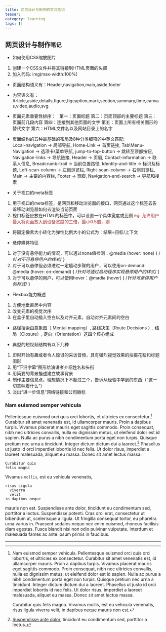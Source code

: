 ```yaml
---
title: 网页设计与制作的学习笔记
teaser: 
category: learning
tags: []
---
```

网页设计与制作`笔记`
------------------
* 如何使用CSS缩放图片
1. 创建一个CSS文件并将其链接到HTML页面的头部
2. 加入代码: img(max-width:100%)


* 页面结构语义有：Header,navigation,main,aside,footer
* 内容语义有：Article,aside,details,figure,figcaption,mark,section,summary,time,canvas,video,audio,svg

* 页面元素重要性排序：
   第一：页面标题
   第二：页面顶部的主要标题
   第三：页面前几段内容
   第四：连接到其他页面的文字
   第五：页面上所有相关图形的替代文字
   第六：HTML文件名以及网站目录上的名字
  
* 页面结构的五种最基础的布局及8种分类细项的中英文匹配:  
  Local-navigation → 局部导航,  Home-Link → 首页链接, Tab\Menu-Navigation → 选项卡\菜单导航, jump-to-top-button → 跳转至顶部按钮, Navigation-links → 导航链接, Header → 页眉, Contact-information → 联系人信息, Breadcrumb-trail → 当前位置路径, Identity-and-title → 标识及标题, Left-scan-column → 左侧浏览栏, Right-scan-column → 右侧浏览栏, Main → 主要的内容栏, Footer → 页脚, Navigation-and-search → 导航和搜索

* 关于视口的meta标签
1. 用于视口的meta标签，是网页和移动浏览器的接口，网页通过这个标签去告诉移动浏览器如何去渲染当前页面
2. 视口<meta>标签应放在HTML的<head>标签中，可以设置一个具体宽度或比例
  <font color="#A52A2A"> eg: 允许用户最大将页面放大到设备宽度的三倍，最小0.5倍，则 
      <meta name="viewport" content="width = device-width,maximum-scale=3,minimum-scale=0.5"/> </font>
  

* 将固定像素大小转化为弹性比例大小的公式为：结果=目标/上下文

* 悬停媒体特征
1. 对于没有悬停能力的情况，可以通过none值检测：@media (hover: none) { /*针对不可悬停用户的样式*/ }
2. 对于可以悬停但必须进过一定启动步骤的用户，可以使用on-demand: @media (hover: on-demand) { /*针对可通过启动程序实现悬停用户的样式*/ }
3. 对于可以悬停的用户，可以使用hover：@madia (hover) { /*针对可悬停用户的样式*/ }

* Flexbox能力概述
1. 方便地垂直居中内容
2. 改变元素的视觉次序
3. 在盒子里自动插入空白以及对齐元素，自动对齐元素间的空白

* 路径搜索由意象图（ Mental mapping）, 路线决策（Route Decisions ）, 结局（Closure）,  定向（Orientation）这四个核心组成

* 典型的短视频结构有以下几种
1. 即时开始有趣或者令人惊讶的采访音频，具有强烈视觉效果的拍摄花絮和标题图形
2. 用“下沿字幕”图形给演讲者介绍姓名和头衔
3. 用简要的背景描述建立故事背景
4. 制作主要信息点，理想情况下不超过三个，告诉从经验中学到的东西（“这一切意味着什么”）
5. 淡出“进一步信息”网络链接和公司徽标


### Nam euismod semper vehicula

Pellentesque euismod orci quis orci lobortis, et ultricies ex consectetur.[^1] Curabitur sit amet venenatis est, id ullamcorper mauris. Proin a dapibus turpis. Vivamus placerat mauris eget sagittis commodo. Proin consequat, nibh nec ultricies convallis, nulla ex dignissim metus, ut eleifend dolor est id sapien. Nulla ac purus a nibh condimentum porta eget non turpis. Quisque pretium nec urna a tincidunt. Integer dictum dictum dui a laoreet.[^2] Phasellus ut justo id orci imperdiet lobortis id nec felis. Ut dolor risus, imperdiet a laoreet malesuada, aliquet eu massa. Donec sit amet lectus massa.

~~~
Curabitur quis
felis magna
~~~

Vivamus `mollis`, est eu vehicula venenatis,

~~~
risus Ligula
  viverra
  velit
in dapibus neque
~~~

mauris non est. Suspendisse ante dolor, tincidunt eu condimentum sed, porttitor a lectus. Suspendisse potenti. Cras orci erat, consectetur ut bibendum at, scelerisque a ligula. Ut fringilla consequat tortor, eu pharetra urna varius in. Praesent sodales neque nec enim euismod, rhoncus facilisis diam egestas. Fusce blandit nisi non odio pulvinar vulputate. Interdum et malesuada fames ac ante ipsum primis in faucibus. 

---

[^1]:
    Nam euismod semper vehicula. Pellentesque euismod orci quis orci lobortis, et ultricies ex consectetur. Curabitur sit amet venenatis est, id ullamcorper mauris. Proin a dapibus turpis. Vivamus placerat mauris eget sagittis commodo. Proin consequat, nibh nec ultricies convallis, nulla ex dignissim metus, ut eleifend dolor est id sapien. Nulla ac purus a nibh condimentum porta eget non turpis. Quisque pretium nec urna a tincidunt. Integer dictum dictum dui a laoreet. Phasellus ut justo id orci imperdiet lobortis id nec felis. Ut dolor risus, imperdiet a laoreet malesuada, aliquet eu massa. Donec sit amet lectus massa. 

    Curabitur quis felis magna. Vivamus mollis, est eu vehicula venenatis, risus ligula viverra velit, in dapibus neque mauris non est. 

[^2]:
    [Suspendisse ante dolor][sad], tincidunt eu condimentum sed, porttitor a lectus.

[sad]: https://jekyllrb.com/
